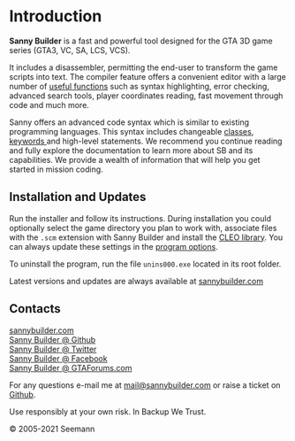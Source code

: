# Introduction

**Sanny Builder** is a fast and powerful tool designed for the GTA 3D game series \(GTA3, VC, SA, LCS, VCS\).

It includes a disassembler, permitting the end-user to transform the game scripts into text. The compiler feature offers a convenient editor with a large number of [useful functions](features.md) such as syntax highlighting, error checking, advanced search tools, player coordinates reading, fast movement through code and much more.

Sanny offers an advanced code syntax which is similar to existing programming languages. This syntax includes changeable [classes](coding/classes.md), [keywords ](coding/keywords.md)and high-level statements. We recommend you continue reading and fully explore the documentation to learn more about SB and its capabilities. We provide a wealth of information that will help you get started in mission coding.

## **Installation and Updates**

Run the installer and follow its instructions. During installation you could optionally select the game directory you plan to work with, associate files with the `.scm` extension with Sanny Builder and install the [CLEO library](https://cleo.li).  You can always update these settings in the [program options](options/).

To uninstall the program, run the file `unins000.exe` located in its root folder.

Latest versions and updates are always available at [sannybuilder.com](https://sannybuilder.com/)

## Contacts

[sannybuilder.com](https://sannybuilder.com/)  
[Sanny Builder @ Github](https://github.com/sannybuilder/dev/issues)  
[Sanny Builder @ Twitter](https://twitter.com/SannyBuilderDev)  
[Sanny Builder @ Facebook](https://facebook.com/SannyBuilder)  
[Sanny Builder @ GTAForums.com](http://gtaforums.com/index.php?showtopic=211077)

For any questions e-mail me at [mail@sannybuilder.com](mailto:mail@sannybuilder.com) or raise a ticket on [Github](https://github.com/sannybuilder/dev/issues).

Use responsibly at your own risk. In Backup We Trust.

© 2005-2021 Seemann

